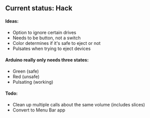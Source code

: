 ## Current status: Hack

#### Ideas:  

* Option to ignore certain drives
* Needs to be button, not a switch
* Color determines if it's safe to eject or not
* Pulsates when trying to eject devices

#### Arduino really only needs three states:

* Green (safe)
* Red (unsafe)
* Pulsating (working)

#### Todo:

* Clean up multiple calls about the same volume (includes slices)
* Convert to Menu Bar app

